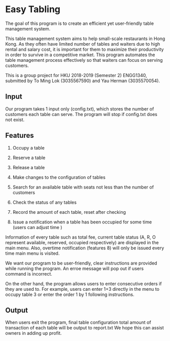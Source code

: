 # Easy Tabling

The goal of this program is to create an efficient yet user-friendly table management system.

This table management system aims to help small-scale restaurants in Hong Kong. As they often have limited number of tables and waiters due to high rental and salary cost, it is important for them to maximize their productivity in order to survive in a competitive market.
This program automates the table management process effectively so that waiters can focus on serving customers. 

This is a group project for HKU 2018-2019 (Semester 2) ENGG1340, submitted by To Ming Lok (3035567590) and Yau Herman (3035570054).

## Input

Our program takes 1 input only (config.txt), which stores the number of customers each table can serve. The program will stop if config.txt does not exist.

## Features

1) Occupy a table 
2) Reserve a table
3) Release a table
4) Make changes to the configuration of tables

5) Search for an available table with seats not less than the number of customers
6) Check the status of any tables 

7) Record the amount of each table, reset after checking
8) Issue a notification when a table has been occupied for some time (users can adjust time )
 
Information of every table such as total fee, current table status (A, R, O represent available, reserved, occupied respectively) are displayed in the main menu. Also, overtime notification (features 8) will only be issued every time main menu is visited.

We want our program to be user-friendly, clear instructions are provided while running the program. An erroe message will pop out if users command is incorrect.

On the other hand, the program allows users to enter consecutive orders if they are used to. For example, users can enter 1+3 directly in the menu to occupy table 3 or enter the order 1 by 1 following instructions.

## Output

When users exit the program, final table configuration total amount of transaction of each table will be output to report.txt We hope this can assist owners in adding up profit.


